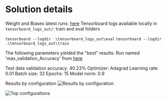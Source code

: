 # Solution details

Weight and Biases latest runs: [here](https://wandb.ai/kenr123/lab5/table?workspace=user-zero6305)
Tensorboard logs available locally in `tensorboard_logs_out/`: train and eval folders

```tensorboard --logdir .\tensorboard_logs_out\eval```
```tensorboard --logdir .\tensorboard_logs_out\train```

The following parameters yielded the "best" results:
Run named 'max_validation_Accuracy' from [here](https://wandb.ai/kenr123/lab5/table?workspace=user-zero6305)

Test data validation accuracy: 40.23%
Optimizer: Adagrad
Learning rate: 0.01
Batch size: 32
Epochs: 15
Model norm: 0.9

Results by configuration
![Results by configuration](./images/img_1.png)

![Top configurations](./images/img_2.png)






